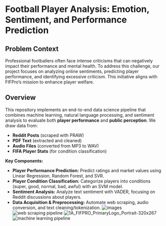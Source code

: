 # Football Player Analysis: Emotion, Sentiment, and Performance Prediction

## Problem Context
Professional footballers often face intense criticisms that can negatively impact their performance and mental health. To address this challenge, our project focuses on analyzing online sentiments, predicting player performance, and identifying excessive criticism. This initiative aligns with FIFPro’s mission to enhance player welfare.

## Overview
This repository implements an end-to-end data science pipeline that combines machine learning, natural language processing, and sentiment analysis to evaluate both **player performance** and **public perception**. We draw data from:
- **Reddit Posts** (scraped with PRAW)
- **PDF Text** (extracted and cleaned)
- **Audio Files** (converted from MP3 to WAV)
- **FIFA Player Stats** (for condition classification)

**Key Components:**

- **Player Performance Prediction:** Predict ratings and market values using Linear Regression, Random Forest, and SVR.
- **Player Condition Classification:** Categorize players into conditions (super, good, normal, bad, awful) with an SVM model.
- **Sentiment Analysis:** Analyze text sentiment with VADER, focusing on Reddit discussions about players.
- **Data Acquisition & Preprocessing:** Automate web scraping, audio conversion, and text cleaning/tokenization.
![images](https://github.com/user-attachments/assets/bd739590-2513-44ab-b772-0a3971444d1c)
![web scraping pipeline](https://github.com/user-attachments/assets/a2396cc9-c882-4e21-838a-26381224ec73)
![1A_FIFPRO_PrimaryLogo_Portrait-320x267](https://github.com/user-attachments/assets/a2e77a0a-b56b-4a7d-bb6b-4ae282574a6b)
![machine learning pipeline](https://github.com/user-attachments/assets/8de344c0-c3be-4226-8374-f62cf351f357)
